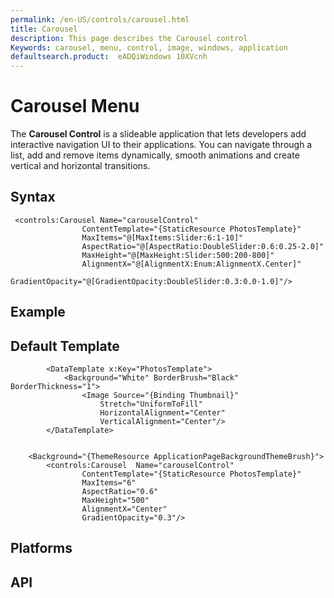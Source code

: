 ```yaml
---
permalink: /en-US/controls/carousel.html
title: Carousel
description: This page describes the Carousel control
Keywords: carousel, menu, control, image, windows, application
defaultsearch.product:  eADQiWindows 10XVcnh 
---
```


# Carousel Menu
The **Carousel Control** is a slideable application that lets developers add interactive navigation UI to their applications. You can navigate through a list, add and remove items dynamically, smooth animations and create vertical and horizontal transitions. 
 

## Syntax 
```xaml
 <controls:Carousel Name="carouselControl"
                ContentTemplate="{StaticResource PhotosTemplate}"
                MaxItems="@[MaxItems:Slider:6:1-10]"
                AspectRatio="@[AspectRatio:DoubleSlider:0.6:0.25-2.0]"
                MaxHeight="@[MaxHeight:Slider:500:200-800]"
                AlignmentX="@[AlignmentX:Enum:AlignmentX.Center]"
                GradientOpacity="@[GradientOpacity:DoubleSlider:0.3:0.0-1.0]"/>
```          

## Example


## Default Template 
```xaml
        <DataTemplate x:Key="PhotosTemplate">
            <Background="White" BorderBrush="Black" BorderThickness="1">
                <Image Source="{Binding Thumbnail}"
                    Stretch="UniformToFill"
                    HorizontalAlignment="Center"
                    VerticalAlignment="Center"/>
        </DataTemplate>


    <Background="{ThemeResource ApplicationPageBackgroundThemeBrush}">
        <controls:Carousel  Name="carouselControl"
                ContentTemplate="{StaticResource PhotosTemplate}"
                MaxItems="6"
                AspectRatio="0.6"
                MaxHeight="500"
                AlignmentX="Center"
                GradientOpacity="0.3"/>
```

## Platforms 

## API 

